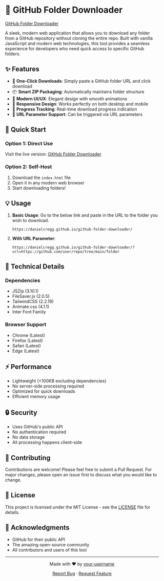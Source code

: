 # 📂 GitHub Folder Downloader

[GitHub Folder Downloader](https://danielcregg.github.io/github-folder-downloader)

A sleek, modern web application that allows you to download any folder from a GitHub repository without cloning the entire repo. Built with vanilla JavaScript and modern web technologies, this tool provides a seamless experience for developers who need quick access to specific GitHub folders.

## ✨ Features

- 🚀 **One-Click Downloads**: Simply paste a GitHub folder URL and click download
- 📦 **Smart ZIP Packaging**: Automatically maintains folder structure
- 🎨 **Modern UI/UX**: Elegant design with smooth animations
- 📱 **Responsive Design**: Works perfectly on both desktop and mobile
- 🔄 **Progress Tracking**: Real-time download progress indication
- 🔗 **URL Parameter Support**: Can be triggered via URL parameters

## 🚀 Quick Start

### Option 1: Direct Use
Visit the live version: [GitHub Folder Downloader](https://danielcregg.github.io/github-folder-downloader)

### Option 2: Self-Host
1. Download the `index.html` file
2. Open it in any modern web browser
3. Start downloading folders!

## 💡 Usage

1. **Basic Usage**:
   Go to the below link and paste in the URL to the folder you wish to download.
   ```
   https://danielcregg.github.io/github-folder-downloader/
   ```

3. **With URL Parameter**:
   ```
   https://danielcregg.github.io/github-folder-downloader/?url=https://github.com/user/repo/tree/main/folder
   ```

## 🔧 Technical Details

### Dependencies
- JSZip (3.10.1)
- FileSaver.js (2.0.5)
- TailwindCSS (2.2.19)
- Animate.css (4.1.1)
- Inter Font Family

### Browser Support
- Chrome (Latest)
- Firefox (Latest)
- Safari (Latest)
- Edge (Latest)

## ⚡️ Performance

- Lightweight (<100KB excluding dependencies)
- No server-side processing required
- Optimized for quick downloads
- Efficient memory usage

## 🔒 Security

- Uses GitHub's public API
- No authentication required
- No data storage
- All processing happens client-side

## 🤝 Contributing

Contributions are welcome! Please feel free to submit a Pull Request. For major changes, please open an issue first to discuss what you would like to change.

## 📄 License

This project is licensed under the MIT License - see the [LICENSE](LICENSE) file for details.

## 💖 Acknowledgments

- GitHub for their public API
- The amazing open-source community
- All contributors and users of this tool

---

<p align="center">
  Made with ❤️ by <a href="https://github.com/your-username">your-username</a>
</p>

<p align="center">
  <a href="https://github.com/your-username/github-folder-downloader/issues">Report Bug</a> ·
  <a href="https://github.com/your-username/github-folder-downloader/issues">Request Feature</a>
</p>
